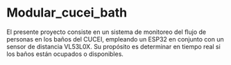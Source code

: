 # Modular_cucei_bath
El presente proyecto consiste en un sistema de monitoreo del flujo de personas en los baños del CUCEI, empleando un ESP32 en conjunto con un sensor de distancia VL53L0X. Su propósito es determinar en tiempo real si los baños están ocupados o disponibles.
